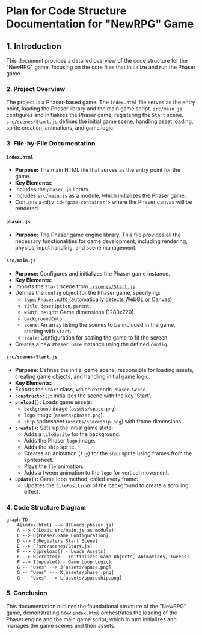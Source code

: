 # Plan for Code Structure Documentation for "NewRPG" Game

## 1. Introduction

This document provides a detailed overview of the code structure for the "NewRPG" game, focusing on the core files that initialize and run the Phaser game.

### 2. Project Overview

The project is a Phaser-based game. The `index.html` file serves as the entry point, loading the Phaser library and the main game script. `src/main.js` configures and initializes the Phaser game, registering the `Start` scene. `src/scenes/Start.js` defines the initial game scene, handling asset loading, sprite creation, animations, and game logic.

### 3. File-by-File Documentation

#### `index.html`

* **Purpose:** The main HTML file that serves as the entry point for the game.
* **Key Elements:**
* Includes the `phaser.js` library.
* Includes `src/main.js` as a module, which initializes the Phaser game.
* Contains a `<div id="game-container">` where the Phaser canvas will be rendered.

#### `phaser.js`

* **Purpose:** The Phaser game engine library. This file provides all the necessary functionalities for game development, including rendering, physics, input handling, and scene management.

#### `src/main.js`

* **Purpose:** Configures and initializes the Phaser game instance.
* **Key Elements:**
* Imports the `Start` scene from [`./scenes/Start.js`](src/scenes/Start.js).
* Defines the `config` object for the Phaser game, specifying:
  * `type`: `Phaser.AUTO` (automatically detects WebGL or Canvas).
  * `title`, `description`, `parent`.
  * `width`, `height`: Game dimensions (1280x720).
  * `backgroundColor`.
  * `scene`: An array listing the scenes to be included in the game, starting with `Start`.
  * `scale`: Configuration for scaling the game to fit the screen.
* Creates a new `Phaser.Game` instance using the defined `config`.

#### `src/scenes/Start.js`

* **Purpose:** Defines the initial game scene, responsible for loading assets, creating game objects, and handling initial game logic.
* **Key Elements:**
* Exports the `Start` class, which extends `Phaser.Scene`.
* **`constructor()`:** Initializes the scene with the key 'Start'.
* **`preload()`:** Loads game assets:
  * `background` image (`assets/space.png`).
  * `logo` image (`assets/phaser.png`).
  * `ship` spritesheet (`assets/spaceship.png`) with frame dimensions.
* **`create()`:** Sets up the initial game state:
  * Adds a `tileSprite` for the background.
  * Adds the Phaser `logo` image.
  * Adds the `ship` sprite.
  * Creates an animation (`fly`) for the `ship` sprite using frames from the spritesheet.
  * Plays the `fly` animation.
  * Adds a tween animation to the `logo` for vertical movement.
* **`update()`:** Game loop method, called every frame:
  * Updates the `tilePositionX` of the background to create a scrolling effect.

### 4. Code Structure Diagram

```mermaid
graph TD
    A[index.html] --> B(Loads phaser.js)
    A --> C(Loads src/main.js as module)
    C --> D{Phaser.Game Configuration}
    D --> E[Registers Start Scene]
    E --> F[src/scenes/Start.js]
    F --> G(preload() - Loads Assets)
    F --> H(create() - Initializes Game Objects, Animations, Tweens)
    F --> I(update() - Game Loop Logic)
    G -- "Uses" --> J[assets/space.png]
    G -- "Uses" --> K[assets/phaser.png]
    G -- "Uses" --> L[assets/spaceship.png]
```

### 5. Conclusion

This documentation outlines the foundational structure of the "NewRPG" game, demonstrating how `index.html` orchestrates the loading of the Phaser engine and the main game script, which in turn initializes and manages the game scenes and their assets.
